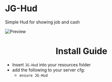# JG-Hud
Simple Hud for showing job and cash


![Preview](https://cdn.discordapp.com/attachments/939573467349655602/1020472088697520128/unknown.png)

<h1 align='center'>Install Guide</a></h1>

- Insert `JG-Hud` into your resources folder
- add the following to your server cfg:
  - `ensure JG-Hud`

